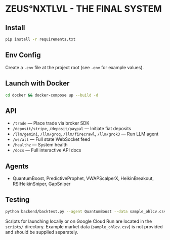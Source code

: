 # ZEUS°NXTLVL - THE FINAL SYSTEM

## Install
```bash
pip install -r requirements.txt
```

## Env Config
Create a `.env` file at the project root (see `.env` for example values).

## Launch with Docker
```bash
cd docker && docker-compose up --build -d
```
## API
- `/trade` — Place trade via broker SDK
- `/deposit/stripe`, `/deposit/paypal` — Initiate fiat deposits
- `/llm/gemini`, `/llm/groq`, `/llm/firecrawl`, `/llm/grok3` — Run LLM agent
- `/ws/all` — Full state WebSocket feed
- `/healthz` — System health
- `/docs` — Full interactive API docs

## Agents
- QuantumBoost, PredictiveProphet, VWAPScalperX, HeikinBreakout, RSIHeikinSniper, GapSniper

## Testing
```bash
python backend/backtest.py --agent QuantumBoost --data sample_ohlcv.csv
```

Scripts for launching locally or on Google Cloud Run are located in the
`scripts/` directory. Example market data (`sample_ohlcv.csv`) is not
provided and should be supplied separately.

